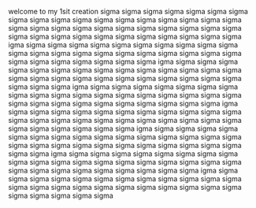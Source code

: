 welcome to my 1sit creation sigma sigma sigma sigma sigma sigma sigma sigma sigma sigma sigma sigma sigma sigma sigma sigma sigma sigma sigma sigma sigma sigma sigma sigma sigma sigma sigma sigma sigma sigma sigma sigma sigma sigma sigma sigma sigma sigma sigma sigma igma sigma sigma sigma sigma sigma sigma sigma sigma sigma sigma sigma sigma sigma sigma sigma sigma sigma sigma sigma sigma sigma sigma sigma sigma sigma sigma sigma sigma igma sigma sigma sigma sigma sigma sigma sigma sigma sigma sigma sigma sigma sigma sigma sigma sigma sigma sigma sigma sigma sigma sigma sigma sigma sigma sigma sigma sigma igma sigma sigma sigma sigma sigma sigma sigma sigma sigma sigma sigma sigma sigma sigma sigma sigma sigma sigma sigma sigma sigma sigma sigma sigma sigma sigma sigma sigma igma sigma sigma sigma sigma sigma sigma sigma sigma sigma sigma sigma sigma sigma sigma sigma sigma sigma sigma sigma sigma sigma sigma sigma sigma sigma sigma sigma sigma igma sigma sigma sigma sigma sigma sigma sigma sigma sigma sigma sigma sigma sigma sigma sigma sigma sigma sigma sigma sigma sigma sigma sigma sigma sigma sigma sigma sigma igma sigma sigma sigma sigma sigma sigma sigma sigma sigma sigma sigma sigma sigma sigma sigma sigma sigma sigma sigma sigma sigma sigma sigma sigma sigma sigma sigma sigma igma sigma sigma sigma sigma sigma sigma sigma sigma sigma sigma sigma sigma sigma sigma sigma sigma sigma sigma sigma sigma sigma sigma sigma sigma sigma sigma sigma sigma 
